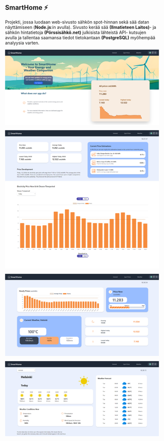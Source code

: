 ## SmartHome ⚡
Projekti, jossa luodaan web-sivusto sähkön spot-hinnan sekä sää datan näyttämiseen (**Node.js**:in avulla). Sivusto kerää sää **(Ilmatieteen Laitos)**- ja sähkön hintatietoja **(Pörssisähkö.net)** julkisista lähteistä API- kutsujen avulla ja tallentaa saamansa tiedot tietokantaan **(PostgreSQL)** myöhempää analyysia varten.



![Image of homescreen](docs/Pictures/current-ui-pc.png)

![Image of spot-price pgae](docs/Pictures/current-ui-pc-price-page.png)

![Image of general page](docs/Pictures/current-ui-pc-general-page.png)

![Image of weather page](docs/Pictures/current-ui-pc-weather-page.png)
